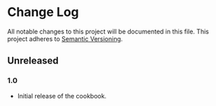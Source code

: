 # Change Log
All notable changes to this project will be documented in this file.
This project adheres to [Semantic Versioning](http://semver.org/).

## Unreleased

### 1.0
- Initial release of the cookbook.

